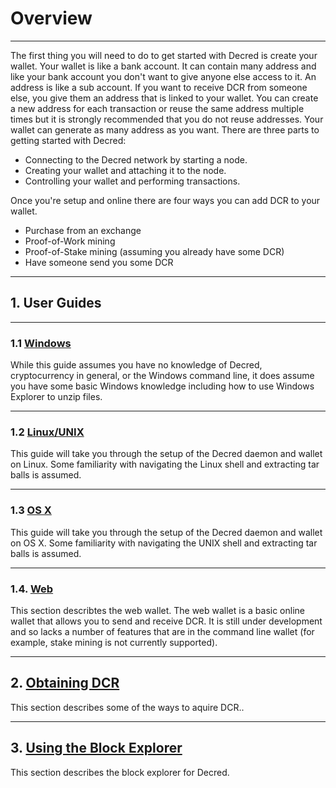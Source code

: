 # **<i class="fa fa-info-circle"></i> Overview**

---

The first thing you will need to do to get started with Decred is
create your wallet. Your wallet is like a bank account. It can contain
many address and like your bank account you don't want to give anyone
else access to it. An address is like a sub account. If you want to
receive DCR from someone else, you give them an address that is linked
to your wallet. You can create a new address for each transaction or
reuse the same address multiple times but it is strongly recommended
that you do not reuse addresses. Your wallet can generate as many
address as you want.  There are three parts to getting started with
Decred:

* Connecting to the Decred network by starting a node.
* Creating your wallet and attaching it to the node.
* Controlling your wallet and performing transactions.

Once you're setup and online there are four ways you can add DCR to
your wallet.

* Purchase from an exchange
* Proof-of-Work mining
* Proof-of-Stake mining (assuming you already have some DCR)
* Have someone send you some DCR

---

## **1. <i class="fa fa-user"></i> User Guides**

---

### 1.1 <i class="fa fa-windows"></i> [Windows](user-guides/windows.md)

While this guide assumes you have no knowledge of Decred,
cryptocurrency in general, or the Windows command line, it does assume
you have some basic Windows knowledge including how to use Windows
Explorer to unzip files.

---

### 1.2 <i class="fa fa-linux"></i> [Linux/UNIX](user-guides/linux.md)

This guide will take you through the setup of the Decred daemon and
wallet on Linux. Some familiarity with navigating the Linux shell and
extracting tar balls is assumed.

---

### 1.3 <i class="fa fa-apple"></i> [OS X](user-guides/osx.md)

This guide will take you through the setup of the Decred daemon and
wallet on OS X. Some familiarity with navigating the UNIX shell and
extracting tar balls is assumed.

---

### 1.4. <i class="fa fa-firefox"></i> [Web](user-guides/web.md)

This section describtes the web wallet.  The web wallet is a basic
online wallet that allows you to send and receive DCR. It is still
under development and so lacks a number of features that are in the
command line wallet (for example, stake mining is not currently
supported).

---

## **2. <i class="fa fa-exchange"></i> [Obtaining DCR](obtaining-dcr.md)**

This section describes some of the ways to aquire DCR..

---

## **3. <i class="fa fa-cubes"></i> [Using the Block Explorer](using-the-block-explorer.md)**

This section describes the block explorer for Decred.

